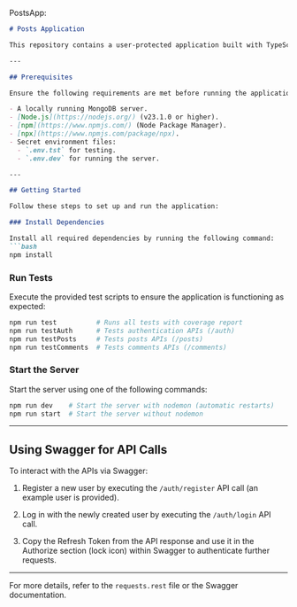 PostsApp:

```markdown
# Posts Application

This repository contains a user-protected application built with TypeScript for managing posts and comments. Users must register and log in to create posts and comments. The API endpoints are documented in the `requests.rest` file and accessible via Swagger at [http://localhost:3000/api-docs](http://localhost:3000/api-docs).

---

## Prerequisites

Ensure the following requirements are met before running the application:

- A locally running MongoDB server.
- [Node.js](https://nodejs.org/) (v23.1.0 or higher).
- [npm](https://www.npmjs.com/) (Node Package Manager).
- [npx](https://www.npmjs.com/package/npx).
- Secret environment files:
  - `.env.tst` for testing.
  - `.env.dev` for running the server.

---

## Getting Started

Follow these steps to set up and run the application:

### Install Dependencies

Install all required dependencies by running the following command:
```bash
npm install
```

### Run Tests

Execute the provided test scripts to ensure the application is functioning as expected:

```bash
npm run test          # Runs all tests with coverage report
npm run testAuth      # Tests authentication APIs (/auth)
npm run testPosts     # Tests posts APIs (/posts)
npm run testComments  # Tests comments APIs (/comments)
```

### Start the Server

Start the server using one of the following commands:

```bash
npm run dev    # Start the server with nodemon (automatic restarts)
npm run start  # Start the server without nodemon
```

---

## Using Swagger for API Calls

To interact with the APIs via Swagger:

1. Register a new user by executing the `/auth/register` API call (an example user is provided).

2. Log in with the newly created user by executing the `/auth/login` API call.

3. Copy the Refresh Token from the API response and use it in the Authorize section (lock icon) within Swagger to authenticate further requests.

---

For more details, refer to the `requests.rest` file or the Swagger documentation.
